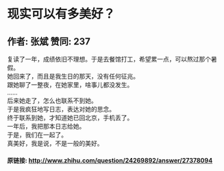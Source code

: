 # 现实可以有多美好？
## 作者: 张斌  赞同: 237
复读了一年，成绩依旧不理想。于是去餐馆打工，希望累一点，可以熬过那个暑假。  
她回来了，而且是我生日的那天，没有任何征兆。  
跟她聊了一整夜，在她家里，啥事儿都没发生。  
……  
后来她走了，怎么也联系不到她。  
于是我疯狂地写日志，表达对她的思念。  
终于联系到她，才知道她已回北京，手机丢了。  
一年后，我把那本日志给她。  
于是，我们在一起了。  
真美好，我是说，不是一般的美好。

#### 原链接: http://www.zhihu.com/question/24269892/answer/27378094